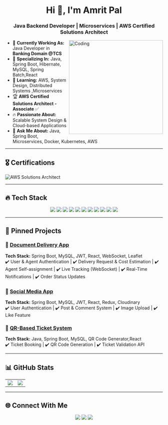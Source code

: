 <h1 align="center">Hi 👋, I'm Amrit Pal</h1>
<h3 align="center">Java Backend Developer | Microservices | AWS Certified Solutions Architect</h3>

<img align="right" alt="Coding" width="300" src="https://media.giphy.com/media/qgQUggAC3Pfv687qPC/giphy.gif">

- 💼 **Currently Working As:** Java Developer in **Banking Domain @TCS**  
- 🚀 **Specializing In:** Java, Spring Boot, Hibernate, MySQL, Spring Batch,React  
- 🌱 **Learning:** AWS, System Design, Distributed Systems ,Microservices
- 🏆 **AWS Certified Solutions Architect - Associate** ✅  
- 🔥 **Passionate About:** Scalable System Design & Cloud-based Applications  
- 💬 **Ask Me About:** Java, Spring Boot, Microservices, Docker, Kubernetes, AWS  

---

## 🎖️ **Certifications**
![AWS Solutions Architect](https://images.credly.com/size/220x220/images/0e284c3f-5164-4b21-8660-0d84737941bc/image.png)

---

## 🔥 **Tech Stack**
<p align="center">
  <img src="https://img.shields.io/badge/Java-ED8B00?style=for-the-badge&logo=java&logoColor=white" />
  <img src="https://img.shields.io/badge/Spring%20Boot-6DB33F?style=for-the-badge&logo=springboot&logoColor=white" />
  <img src="https://img.shields.io/badge/Hibernate-59666C?style=for-the-badge&logo=hibernate&logoColor=white" />
  <img src="https://img.shields.io/badge/MySQL-4479A1?style=for-the-badge&logo=mysql&logoColor=white" />
  <img src="https://img.shields.io/badge/MongoDB-4EA94B?style=for-the-badge&logo=mongodb&logoColor=white" />
  <img src="https://img.shields.io/badge/Node.js-339933?style=for-the-badge&logo=nodedotjs&logoColor=white" />
  <img src="https://img.shields.io/badge/React-61DAFB?style=for-the-badge&logo=react&logoColor=black" />
  <img src="https://img.shields.io/badge/Redux-764ABC?style=for-the-badge&logo=redux&logoColor=white" />
  <img src="https://img.shields.io/badge/Docker-2496ED?style=for-the-badge&logo=docker&logoColor=white" />
  <img src="https://img.shields.io/badge/AWS-232F3E?style=for-the-badge&logo=amazonaws&logoColor=white" />
  <img src="https://img.shields.io/badge/Kubernetes-326CE5?style=for-the-badge&logo=kubernetes&logoColor=white" />
</p>

---

## 📌 **Pinned Projects**
### 🔹 [Document Delivery App](https://github.com/amritp22/document-Delivery-app)
**Tech Stack:** Spring Boot, MySQL, JWT, React, WebSocket, Leaflet    
✔️ User & Agent Authentication | ✔️ Delivery Request & Cost Estimation | ✔️ Agent Self-assignment | ✔️ Live Tracking (WebSocket) 
| ✔️ Real-Time Notifications | ✔️ Order Status Updates

### 🔹 [Social Media App](https://github.com/amritp22/full-stack-Social-media)
**Tech Stack:** Spring Boot, MySQL, JWT, React, Redux, Cloudinary   
✔️ User Authentication | ✔️ Post & Comment System | ✔️ Image Upload | ✔️ Like Feature  

### 🔹 [QR-Based Ticket System](https://github.com/amritp22/MusketApp/tree/master)
**Tech Stack:** Java, Spring Boot, MySQL, QR Code Generator,React    
✔️ Ticket Booking | ✔️ QR Code Generation | ✔️ Ticket Validation API  


---

## 📊 **GitHub Stats**
<table>
  <tr>
    <td>
      <img src="https://github-readme-stats.vercel.app/api/top-langs/?username=amritp22&layout=compact&langs_count=6&theme=radical" />
    </td>
    <td>
      <img src="https://github-readme-stats.vercel.app/api?username=amritp22&show_icons=true&theme=radical" />
    </td>
  </tr>
</table>


---

## 🌐 **Connect With Me**
<p align="center">
  <a href="www.linkedin.com/in/amrit-pal-singh-0462111a4e" target="_blank"><img src="https://img.shields.io/badge/LinkedIn-blue?style=for-the-badge&logo=linkedin"></a>
  <a href="mailto:your.amritprince13@gmail.com"><img src="https://img.shields.io/badge/Email-D14836?style=for-the-badge&logo=gmail&logoColor=white"></a>
  <a href="https://amritp22.github.io/" target="_blank"><img src="https://img.shields.io/badge/Portfolio-000?style=for-the-badge&logo=vercel"></a>
</p>
